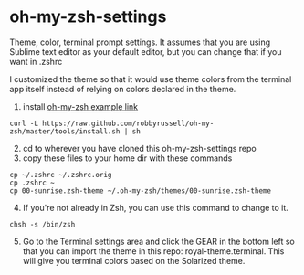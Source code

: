 # oh-my-zsh-settings
Theme, color, terminal prompt settings.  It assumes that you are using Sublime text editor as your default editor, but you can change that if you want in .zshrc

I customized the theme so that it would use theme colors from the terminal app itself instead of relying on colors declared in the theme.

1. install [oh-my-zsh example link](https://github.com/robbyrussell/oh-my-zsh)
  ```
  curl -L https://raw.github.com/robbyrussell/oh-my-zsh/master/tools/install.sh | sh
  ```
2. cd to wherever you have cloned this oh-my-zsh-settings repo
3. copy these files to your home dir with these commands
  ```
  cp ~/.zshrc ~/.zshrc.orig
  cp .zshrc ~
  cp 00-sunrise.zsh-theme ~/.oh-my-zsh/themes/00-sunrise.zsh-theme
  ```
4. If you're not already in Zsh, you can use this command to change to it.
  ```
  chsh -s /bin/zsh
  ```
5. Go to the Terminal settings area and click the GEAR in the bottom left so that you can import the theme in this repo: royal-theme.terminal.  This will give you terminal colors based on the Solarized theme.